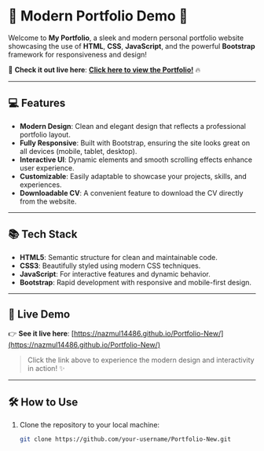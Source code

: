 # 🌟 Modern Portfolio Demo 🌟

Welcome to **My Portfolio**, a sleek and modern personal portfolio website showcasing the use of **HTML**, **CSS**, **JavaScript**, and the powerful **Bootstrap** framework for responsiveness and design!

🚀 **Check it out live here**: [**Click here to view the Portfolio!**](https://nazmul14486.github.io/Portfolio-New/) 🔥

---

## 💻 Features

- **Modern Design**: Clean and elegant design that reflects a professional portfolio layout.
- **Fully Responsive**: Built with Bootstrap, ensuring the site looks great on all devices (mobile, tablet, desktop).
- **Interactive UI**: Dynamic elements and smooth scrolling effects enhance user experience.
- **Customizable**: Easily adaptable to showcase your projects, skills, and experiences.
- **Downloadable CV**: A convenient feature to download the CV directly from the website.

---

## 📚 Tech Stack

- **HTML5**: Semantic structure for clean and maintainable code.
- **CSS3**: Beautifully styled using modern CSS techniques.
- **JavaScript**: For interactive features and dynamic behavior.
- **Bootstrap**: Rapid development with responsive and mobile-first design.

---

## 🚀 Live Demo

👉 **See it live here**: [https://nazmul14486.github.io/Portfolio-New/](https://nazmul14486.github.io/Portfolio-New/)  
> Click the link above to experience the modern design and interactivity in action! ✨

---

## 🛠️ How to Use

1. Clone the repository to your local machine:
   ```bash
   git clone https://github.com/your-username/Portfolio-New.git
